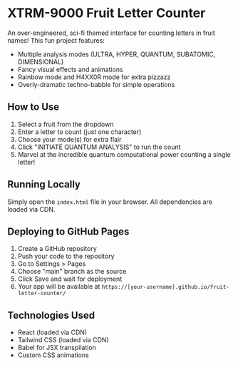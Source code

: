 # XTRM-9000 Fruit Letter Counter

An over-engineered, sci-fi themed interface for counting letters in fruit names! This fun project features:

- Multiple analysis modes (ULTRA, HYPER, QUANTUM, SUBATOMIC, DIMENSIONAL)
- Fancy visual effects and animations
- Rainbow mode and H4XX0R mode for extra pizzazz
- Overly-dramatic techno-babble for simple operations

## How to Use

1. Select a fruit from the dropdown
2. Enter a letter to count (just one character)
3. Choose your mode(s) for extra flair
4. Click "INITIATE QUANTUM ANALYSIS" to run the count
5. Marvel at the incredible quantum computational power counting a single letter!

## Running Locally

Simply open the `index.html` file in your browser. All dependencies are loaded via CDN.

## Deploying to GitHub Pages

1. Create a GitHub repository
2. Push your code to the repository 
3. Go to Settings > Pages
4. Choose "main" branch as the source
5. Click Save and wait for deployment
6. Your app will be available at `https://[your-username].github.io/fruit-letter-counter/`

## Technologies Used

- React (loaded via CDN)
- Tailwind CSS (loaded via CDN)
- Babel for JSX transpilation
- Custom CSS animations
